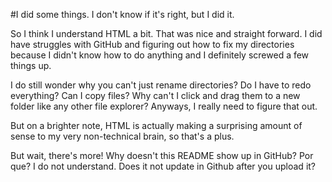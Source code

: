#I did some things. I don't know if it's right, but I did it.

So I think I understand HTML a bit. That was nice and straight forward. I did have struggles with GitHub and figuring out how to fix my directories because I didn't know how to do anything and I definitely screwed a few things up.

I do still wonder why you can't just rename directories? Do I have to redo everything? Can I copy files? Why can't I click and drag them to a new folder like any other file explorer? Anyways, I really need to figure that out. 

But on a brighter note, HTML is actually making a surprising amount of sense to my very non-technical brain, so that's a plus.

But wait, there's more! Why doesn't this README show up in GitHub? Por que? I do not understand. Does it not update in Github after you upload it?